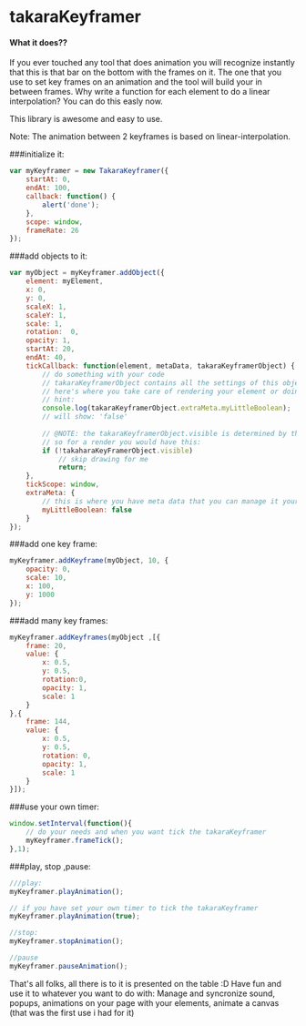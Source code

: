 # takaraKeyframer
#### What it does??
If you ever touched any tool that does animation you will recognize instantly that this is that bar on the bottom with the frames on it. 
The one that you use to set key frames on an animation and the tool will build your in between frames. Why write a function for each element to do a linear interpolation?
You can do this easly now.

This library is awesome and easy to use.

Note: The animation between 2 keyframes is based on linear-interpolation.

###initialize it:
```javascript
var myKeyframer = new TakaraKeyframer({
    startAt: 0,
    endAt: 100,
    callback: function() {
        alert('done');
    },
    scope: window,
    frameRate: 26
});
```

###add objects to it:
```javascript
var myObject = myKeyframer.addObject({
    element: myElement,
    x: 0,
    y: 0,
    scaleX: 1,
    scaleY: 1,
    scale: 1,
    rotation:  0,
    opacity: 1,
    startAt: 20,
    endAt: 40,
    tickCallback: function(element, metaData, takaraKeyframerObject) {
        // do something with your code
        // takaraKeyframerObject contains all the settings of this object at that specific frame moment
        // here's where you take care of rendering your element or doing whacky stuff
        // hint:
        console.log(takaraKeyframerObject.extraMeta.myLittleBoolean);
        // will show: 'false'
        
        // @NOTE: the takaraKeyframerObject.visible is determined by the startAt and endAt of this object
        // so for a render you would have this: 
        if (!takaharaKeyFramerObject.visible)
            // skip drawing for me
            return;
    },
    tickScope: window,
    extraMeta: {
        // this is where you have meta data that you can manage it yourself
        myLittleBoolean: false
    }
});
```

###add one key frame:
```javascript
myKeyframer.addKeyframe(myObject, 10, {
    opacity: 0,
    scale: 10,
    x: 100,
    y: 1000
});
```

###add many key frames:
```javascript
myKeyframer.addKeyframes(myObject ,[{
    frame: 20,
    value: {
        x: 0.5,
        y: 0.5,
        rotation:0,
        opacity: 1,
        scale: 1
    }
},{
    frame: 144,
    value: {
        x: 0.5,
        y: 0.5,
        rotation: 0,
        opacity: 1,
        scale: 1
    }
}]);
```
###use your own timer:
```javascript
window.setInterval(function(){
    // do your needs and when you want tick the takaraKeyframer
    myKeyframer.frameTick();
},1);
```

###play, stop ,pause:
```javascript
///play:
myKeyframer.playAnimation();

// if you have set your own timer to tick the takaraKeyframer
myKeyframer.playAnimation(true);

//stop: 
myKeyframer.stopAnimation();

//pause
myKeyframer.pauseAnimation();
```

That's all folks, all there is to it is presented on the table :D
Have fun and use it to whatever you want to do with: 
Manage and syncronize sound, popups, animations on your page with your elements, animate a canvas (that was the first use i had for it)
